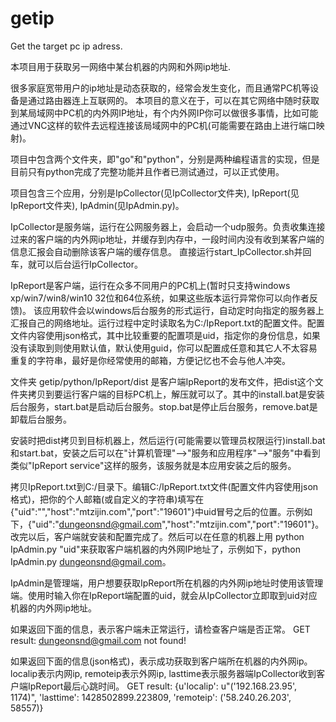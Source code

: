 # getip
Get the target pc ip adress.

本项目用于获取另一网络中某台机器的内网和外网ip地址.


很多家庭宽带用户的ip地址是动态获取的，经常会发生变化，而且通常PC机等设备是通过路由器连上互联网的。 本项目的意义在于，可以在其它网络中随时获取到某局域网中PC机的内外网IP地址，有个内外网IP你可以做很多事情，比如可能通过VNC这样的软件去远程连接该局域网中的PC机(可能需要在路由上进行端口映射)。


项目中包含两个文件夹，即"go"和"python"，分别是两种编程语言的实现，但是目前只有python完成了完整功能并且作者已测试通过，可以正式使用。


项目包含三个应用，分别是IpCollector(见IpCollector文件夹), IpReport(见IpReport文件夹), IpAdmin(见IpAdmin.py)。


IpCollector是服务端，运行在公网服务器上，会启动一个udp服务。负责收集连接过来的客户端的内外网ip地址，并缓存到内存中，一段时间内没有收到某客户端的信息汇报会自动删除该客户端的缓存信息。 直接运行start_IpCollector.sh并回车，就可以后台运行IpCollector。


IpReport是客户端，运行在众多不同用户的PC机上(暂时只支持windows xp/win7/win8/win10 32位和64位系统，如果这些版本运行异常你可以向作者反馈)。 该应用软件会以windows后台服务的形式运行，自动定时向指定的服务器上汇报自己的网络地址。运行过程中定时读取名为C:/IpReport.txt的配置文件。配置文件内容使用json格式，其中比较重要的配置项是uid，指定你的身份信息，如果没有读取到则使用默认值，默认使用guid，你可以配置成任意和其它人不太容易重复的字符串，最好是你经常使用的邮箱，方便记忆也不会与他人冲突。

文件夹 getip/python/IpReport/dist 是客户端IpReport的发布文件，把dist这个文件夹拷贝到要运行客户端的目标PC机上，解压就可以了。其中的install.bat是安装后台服务，start.bat是启动后台服务。stop.bat是停止后台服务，remove.bat是卸载后台服务。


安装时把dist拷贝到目标机器上，然后运行(可能需要以管理员权限运行)install.bat和start.bat，安装之后可以在"计算机管理"-->"服务和应用程序"-->"服务"中看到类似"IpReport service"这样的服务，该服务就是本应用安装之后的服务。


拷贝IpReport.txt到C:/目录下。编辑C:/IpReport.txt文件(配置文件内容使用json格式)，把你的个人邮箱(或自定义的字符串)填写在{"uid":"","host":"mtzijin.com","port":"19601"}中uid冒号之后的位置。示例如下，{"uid":"dungeonsnd@gmail.com","host":"mtzijin.com","port":"19601"}。
改完以后，客户端就安装和配置完成了。然后可以在任意的机器上用 python IpAdmin.py "uid"来获取客户端机器的内外网IP地址了，示例如下，python IpAdmin.py dungeonsnd@gmail.com。



IpAdmin是管理端，用户想要获取IpReport所在机器的内外网ip地址时使用该管理端。使用时输入你在IpReport端配置的uid，就会从IpCollector立即取到uid对应机器的内外网ip地址。


如果返回下面的信息，表示客户端未正常运行，请检查客户端是否正常。
GET result:
   dungeonsnd@gmail.com not found!


如果返回下面的信息(json格式)，表示成功获取到客户端所在机器的内外网ip。localip表示内网ip, remoteip表示外网ip, lasttime表示服务器端IpCollector收到客户端IpReport最后心跳时间。
GET result:
   {u'localip': u"('192.168.23.95', 1174)", 'lasttime': 1428502899.223809, 'remoteip': ('58.240.26.203', 58557)}



